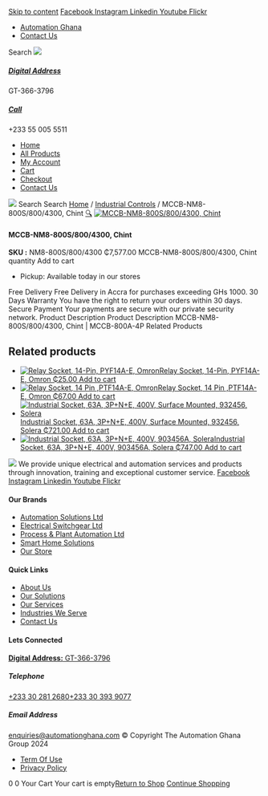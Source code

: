 [Skip to content](https://store.automationghana.com/product/mccb-nm8-800s-800-4300-chint/#content)
[ Facebook ](https://www.facebook.com/automationgh/) [ Instagram ](https://www.instagram.com/automationgh/) [ Linkedin ](https://www.linkedin.com/company/the-automation-ghana-limited/) [ Youtube ](https://www.youtube.com/channel/UCurrRDUSm5oIW39VXjn1u0w) [ Flickr ](https://www.flickr.com/photos/181794037@N07/)
  * [ Automation Ghana ](https://automationghana.com)
  * [ Contact Us ](https://store.automationghana.com/contact/)


Search
[ ![](https://store.automationghana.com/wp-content/uploads/2024/04/Website-TAGG-Logo-BLUE.png) ](https://store.automationghana.com/)
[ ](https://maps.app.goo.gl/m4xeaagWCNbLk4jM6)
#####  [ Digital Address ](https://maps.app.goo.gl/m4xeaagWCNbLk4jM6)
GT-366-3796 
[ ](tel:+233550055511)
#####  [ Call ](tel:+233550055511)
+233 55 005 5511 
  * [Home](https://store.automationghana.com/)
  * [All Products](https://store.automationghana.com/shop/)
  * [My Account](https://store.automationghana.com/my-account/)
  * [Cart](https://store.automationghana.com/cart/)
  * [Checkout](https://store.automationghana.com/checkout/)
  * [Contact Us](https://store.automationghana.com/contact/)


[![](https://store.automationghana.com/wp-content/uploads/2024/04/AutomationGhana_logo_white.png)](https://store.automationghana.com)
Search
Search
[Home](https://store.automationghana.com) / [Industrial Controls](https://store.automationghana.com/product-category/industrial-controls/) / MCCB-NM8-800S/800/4300, Chint
[🔍](https://store.automationghana.com/product/mccb-nm8-800s-800-4300-chint/)
[![MCCB-NM8-800S/800/4300, Chint](https://store.automationghana.com/wp-content/uploads/2020/04/800A.jpg)](https://store.automationghana.com/wp-content/uploads/2020/04/800A.jpg)
####  MCCB-NM8-800S/800/4300, Chint 
**SKU :** NM8-800S/800/4300 
₵7,577.00
MCCB-NM8-800S/800/4300, Chint quantity
Add to cart
  * Pickup: Available today in our stores


Free Delivery 
Free Delivery in Accra for purchases exceeding GHs 1000. 
30 Days Warranty 
You have the right to return your orders within 30 days. 
Secure Payment 
Your payments are secure with our private security network. 
Product Description
Product Description
MCCB-NM8-800S/800/4300, Chint | MCCB-800A-4P
Related Products 
## Related products
  * [![Relay Socket, 14-Pin, PYF14A-E, Omron](https://store.automationghana.com/wp-content/uploads/2020/04/14-Pin-Relay-Socket-PTF14A-E-Omron.jpg)Relay Socket, 14-Pin, PYF14A-E, Omron ₵25.00 ](https://store.automationghana.com/product/14-pin-relay-socket-pyf14a-e-omron/)
[Add to cart](https://store.automationghana.com/product/mccb-nm8-800s-800-4300-chint/?add-to-cart=1598)
  * [![Relay Socket, 14 Pin ,PTF14A-E, Omron](https://store.automationghana.com/wp-content/uploads/2020/04/14-Pin-Relay-Socket-PTF14A-E-Omron.jpg)Relay Socket, 14 Pin ,PTF14A-E, Omron ₵67.00 ](https://store.automationghana.com/product/14-pin-relay-socket-ptf14a-e-omron/)
[Add to cart](https://store.automationghana.com/product/mccb-nm8-800s-800-4300-chint/?add-to-cart=1594)
  * [![Industrial Socket, 63A, 3P+N+E, 400V, Surface Mounted, 932456, Solera](https://store.automationghana.com/wp-content/uploads/2020/04/932456.png)Industrial Socket, 63A, 3P+N+E, 400V, Surface Mounted, 932456, Solera ₵721.00 ](https://store.automationghana.com/product/surface-mounted-socket-932456-solera/)
[Add to cart](https://store.automationghana.com/product/mccb-nm8-800s-800-4300-chint/?add-to-cart=1537)
  * [![Industrial Socket, 63A, 3P+N+E, 400V, 903456A, Solera](https://store.automationghana.com/wp-content/uploads/2020/04/903456A.png)Industrial Socket, 63A, 3P+N+E, 400V, 903456A, Solera ₵747.00 ](https://store.automationghana.com/product/industrial-socket-903456a-solera/)
[Add to cart](https://store.automationghana.com/product/mccb-nm8-800s-800-4300-chint/?add-to-cart=1514)


![](https://store.automationghana.com/wp-content/uploads/2024/04/AutomationGhana_logo_white.png)
We provide unique electrical and automation services and products through innovation, training and exceptional customer service.
[ Facebook ](https://www.facebook.com/automationgh/) [ Instagram ](https://www.instagram.com/automationgh/) [ Linkedin ](https://www.linkedin.com/company/the-automation-ghana-limited/) [ Youtube ](https://www.youtube.com/channel/UCurrRDUSm5oIW39VXjn1u0w) [ Flickr ](https://www.flickr.com/photos/181794037@N07/)
#### Our Brands
  * [ Automation Solutions Ltd ](https://store.automationghana.com/product/mccb-nm8-800s-800-4300-chint/)
  * [ Electrical Switchgear Ltd ](https://store.automationghana.com/product/mccb-nm8-800s-800-4300-chint/)
  * [ Process & Plant Automation Ltd ](https://store.automationghana.com/product/mccb-nm8-800s-800-4300-chint/)
  * [ Smart Home Solutions ](https://store.automationghana.com/product/mccb-nm8-800s-800-4300-chint/)
  * [ Our Store ](https://store.automationghana.com/product/mccb-nm8-800s-800-4300-chint/)


#### Quick Links
  * [ About Us ](https://store.automationghana.com/product/mccb-nm8-800s-800-4300-chint/)
  * [ Our Solutions ](https://store.automationghana.com/product/mccb-nm8-800s-800-4300-chint/)
  * [ Our Services ](https://store.automationghana.com/product/mccb-nm8-800s-800-4300-chint/)
  * [ Industries We Serve ](https://store.automationghana.com/product/mccb-nm8-800s-800-4300-chint/)
  * [ Contact Us ](https://store.automationghana.com/product/mccb-nm8-800s-800-4300-chint/)


#### Lets Connected
[**Digital Address:** GT-366-3796](https://maps.app.goo.gl/m4xeaagWCNbLk4jM6)
#####  Telephone 
[ +233 30 281 2680](tel:+233302812680)[+233 30 393 9077](https://store.automationghana.com/product/mccb-nm8-800s-800-4300-chint/+233303939077)
#####  Email Address 
enquiries@automationghana.com 
© Copyright The Automation Ghana Group 2024
  * [ Term Of Use ](https://store.automationghana.com/product/mccb-nm8-800s-800-4300-chint/)
  * [ Privacy Policy ](https://store.automationghana.com/product/mccb-nm8-800s-800-4300-chint/)


0
0
Your Cart
Your cart is empty[Return to Shop](https://store.automationghana.com/shop/)
[Continue Shopping](https://store.automationghana.com/product/mccb-nm8-800s-800-4300-chint/)
